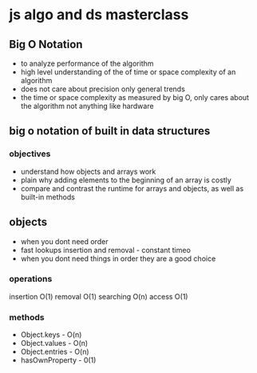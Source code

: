 # js algo and ds masterclass

## Big O Notation

- to analyze performance of the algorithm 
- high level understanding of the of time or space complexity of an algorithm
- does not care about precision only general trends
- the time or space complexity as measured by big O, only cares about the algorithm not anything like hardware 


## big o notation of built in data structures 

### objectives

- understand how objects and arrays work 
- plain why adding elements to the beginning of an array is costly
- compare and contrast the runtime for arrays and objects, as well as built-in methods 

## objects

- when you dont need order 
- fast lookups insertion and removal - constant timeo
- when you dont need things in order they are a good choice 

### operations
insertion O(1) 
removal O(1)
searching O(n)
access O(1)

### methods
- Object.keys - O(n)
- Object.values - O(n)
- Object.entries - O(n)
- hasOwnProperty - 0(1)
